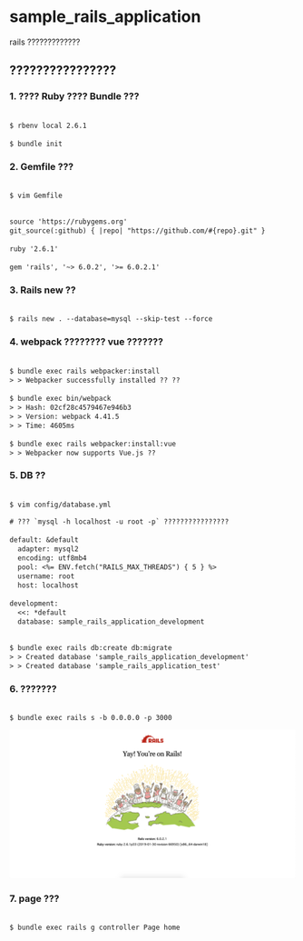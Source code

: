 # sample_rails_application

rails ?????????????

## ????????????????

### 1. ???? Ruby ???? Bundle ???

```

$ rbenv local 2.6.1

$ bundle init

```

### 2. Gemfile ???

```

$ vim Gemfile

```

```

source 'https://rubygems.org'
git_source(:github) { |repo| "https://github.com/#{repo}.git" }

ruby '2.6.1'

gem 'rails', '~> 6.0.2', '>= 6.0.2.1'

```

### 3. Rails new ??

```

$ rails new . --database=mysql --skip-test --force

```

### 4. webpack ???????? vue ???????

```

$ bundle exec rails webpacker:install
> > Webpacker successfully installed ?? ??

$ bundle exec bin/webpack
> > Hash: 02cf28c4579467e946b3
> > Version: webpack 4.41.5
> > Time: 4605ms

$ bundle exec rails webpacker:install:vue
> > Webpacker now supports Vue.js ??

```

### 5. DB ??

```

$ vim config/database.yml

```

```
# ??? `mysql -h localhost -u root -p` ????????????????

default: &default
  adapter: mysql2
  encoding: utf8mb4
  pool: <%= ENV.fetch("RAILS_MAX_THREADS") { 5 } %>
  username: root
  host: localhost

development:
  <<: *default
  database: sample_rails_application_development

```

```

$ bundle exec rails db:create db:migrate
> > Created database 'sample_rails_application_development'
> > Created database 'sample_rails_application_test'

```

### 6. ???????

```

$ bundle exec rails s -b 0.0.0.0 -p 3000

```

![](./readme_images/rails_server.png)

### 7. page ???

```

$ bundle exec rails g controller Page home

```
